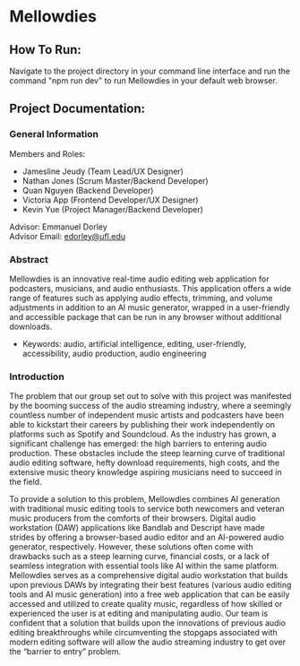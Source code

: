 # Mellowdies

## How To Run:

Navigate to the project directory in your command line interface and run the command "npm run dev" to run Mellowdies in your default web browser.

## Project Documentation:

### General Information
Members and Roles:
- Jamesline Jeudy (Team Lead/UX Designer)
- Nathan Jones (Scrum Master/Backend Developer)
- Quan Nguyen (Backend Developer)
- Victoria App (Frontend Developer/UX Designer)
- Kevin Yue (Project Manager/Backend Developer)

Advisor: Emmanuel Dorley  
Advisor Email: edorley@ufl.edu

### Abstract

Mellowdies is an innovative real-time audio editing web application for podcasters, musicians, and audio enthusiasts.  This application offers a wide range of features such as applying audio effects, trimming, and volume adjustments in addition to an AI music generator, wrapped in a user-friendly and accessible package that can be run in any browser without additional downloads. 
* Keywords: audio, artificial intelligence, editing, user-friendly, accessibility, audio production, audio engineering

### Introduction

The problem that our group set out to solve with this project was manifested by the booming success of the audio streaming industry, where a seemingly countless number of independent music artists and podcasters have been able to kickstart their careers by publishing their work independently on platforms such as Spotify and Soundcloud. As the industry has grown, a significant challenge has emerged: the high barriers to entering audio production. These obstacles include the steep learning curve of traditional audio editing software, hefty download requirements, high costs, and the extensive music theory knowledge aspiring musicians need to succeed in the field.

To provide a solution to this problem, Mellowdies combines AI generation with traditional music editing tools to service both newcomers and veteran music producers from the comforts of their browsers. Digital audio workstation (DAW) applications like Bandlab and Descript have made strides by offering a browser-based audio editor and an AI-powered audio generator, respectively. However, these solutions often come with drawbacks such as a steep learning curve, financial costs, or a lack of seamless integration with essential tools like AI within the same platform. Mellowdies serves as a comprehensive digital audio workstation that builds upon previous DAWs by integrating their best features (various audio editing tools and AI music generation) into a free web application that can be easily accessed and utilized to create quality music, regardless of how skilled or experienced the user is at editing and manipulating audio. Our team is confident that a solution that builds upon the innovations of previous audio editing breakthroughs while circumventing the stopgaps associated with modern editing software will allow the audio streaming industry to get over the “barrier to entry” problem.  

 


